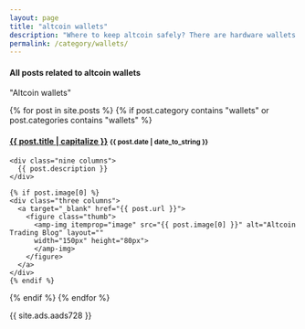 ```yaml
---
layout: page
title: "altcoin wallets"
description: "Where to keep altcoin safely? There are hardware wallets for altcoins already!"
permalink: /category/wallets/
---
```


<h4 class="exa">All posts related to <b>altcoin wallets</b></h4>

<span id="note">"Altcoin wallets"</span>

{% for post in site.posts %}
  {% if post.category contains "wallets" or post.categories contains "wallets" %}
  <h4 class="post">
  <strong>
  <a href="{{ site.url }}{{ site.baseurl }}{{ post.url }}">{{ post.title | capitalize }}</a>
  </strong>
  <small>{{ post.date | date_to_string }}</small>
  </h4>
  <div class="row">

    <div class="nine columns">
      {{ post.description }}
    </div>

    {% if post.image[0] %}
    <div class="three columns">
      <a target="_blank" href="{{ post.url }}">
        <figure class="thumb">
          <amp-img itemprop="image" src="{{ post.image[0] }}" alt="Altcoin Trading Blog" layout=""
          width="150px" height="80px">
          </amp-img>
        </figure>
      </a>
    </div>
    {% endif %}



  </div>

  {% endif %}
{% endfor %}

{{ site.ads.aads728 }}
